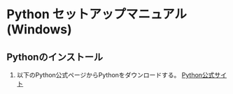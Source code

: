 # Python セットアップマニュアル(Windows)

## Pythonのインストール
1. 以下のPython公式ページからPythonをダウンロードする。
[Python公式サイト](https://www.python.org/downloads/)